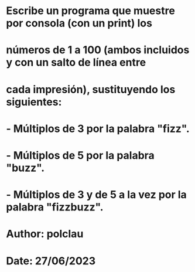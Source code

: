 #
# Escribe un programa que muestre por consola (con un print) los
# números de 1 a 100 (ambos incluidos y con un salto de línea entre
# cada impresión), sustituyendo los siguientes:
# - Múltiplos de 3 por la palabra "fizz".
# - Múltiplos de 5 por la palabra "buzz".
# - Múltiplos de 3 y de 5 a la vez por la palabra "fizzbuzz".
#
# Author: polclau
# Date:   27/06/2023
